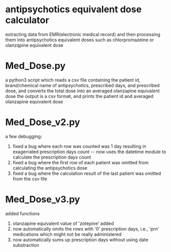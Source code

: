 # antipsychotics equivalent dose calculator
extracting data from EMR(electronic medical record) and then processing them into antipsychotics equivalent doses such as chlorpromazeine or olanzqpine equivalent dose

# Med_Dose.py
a python3 script which reads a csv file containing the patient id, brand/chemical name of antipsychotics, prescribed days, and prescribed dose, and converts the total dose into an averaged olanzapine equivalent dose
the output is a csv format, and prints the patient id and averaged olanzapine equivalent dose

# Med_Dose_v2.py
a few debugging:
1) fixed a bug where each row was counted was 1 day resulting in exagerrated prescription days count -- now uses the datetime module to calculate the prescription days count
2) fixed a bug where the first row of each patient was omitted from calculating the antipsychotics dose
3) fixed a bug where the calculation result of the last patient was omitted from the csv file

# Med_Dose_v3.py
added functions
1) olanzapine equivalent value of 'zotepine' added
2) now automatically omits the rows with '0' prescription days, i.e., 'prn' medications which might not be really administered
3) now automatically sums up prescription days without using date substraction
